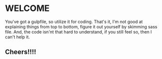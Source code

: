 # WELCOME

You've got a gulpfile, so utilize it for coding. That's it, I'm not good at explaining things from top to bottom, figure it out yourself by skimming sass file. And, the code isn'nt that hard to understand, if you still feel so, then I can't help it.

## Cheers!!!!
